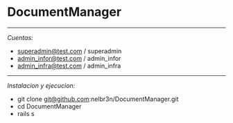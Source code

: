# DocumentManager

---

*Cuentas:*

* superadmin@test.com / superadmin
* admin_infor@test.com / admin_infor
* admin_infra@test.com / admin_infra

---

*Instalacion y ejecucion:*

* git clone git@github.com:nelbr3n/DocumentManager.git
* cd DocumentManager
* rails s


